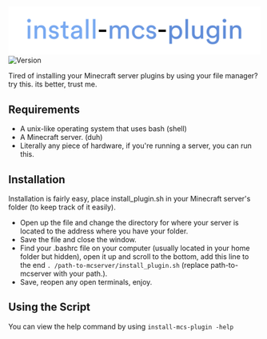 ![install-mcs-plugin logo](img/imp.png)
![Version](https://img.shields.io/badge/version-1.0-blue?style=for-the-badge)

Tired of installing your Minecraft server plugins by using your file manager? try this. its better, trust me.

## Requirements

  - A unix-like operating system that uses bash (shell) 
  - A Minecraft server. (duh) 
  - Literally any piece of hardware, if you're running a server, you can run this. 

## Installation 
Installation is fairly easy, place install_plugin.sh in your Minecraft server's folder (to keep track of it easily).
- Open up the file and change the directory for where your server is located to the address where you have your folder.
- Save the file and close the window.
- Find your .bashrc file on your computer (usually located in your home folder but hidden), open it up and scroll to the bottom, add this line to the end `. /path-to-mcserver/install_plugin.sh`
 (replace path-to-mcserver with your path.).
- Save, reopen any open terminals, enjoy.

## Using the Script 
You can view the help command by using 
`
install-mcs-plugin -help
`
